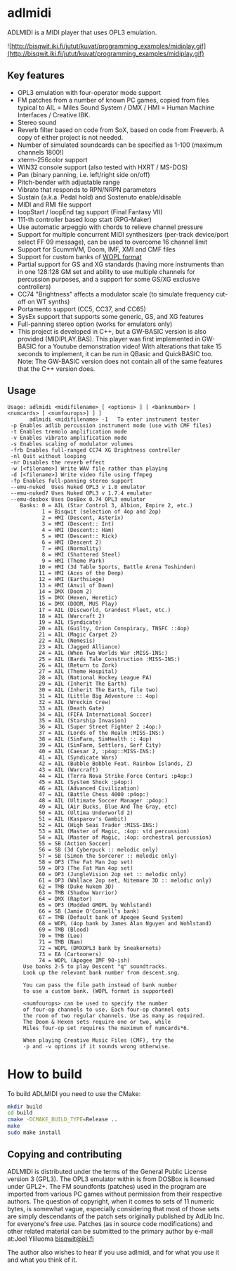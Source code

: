 # adlmidi
ADLMIDI is a MIDI player that uses OPL3 emulation.

![http://bisqwit.iki.fi/jutut/kuvat/programming_examples/midiplay.gif](http://bisqwit.iki.fi/jutut/kuvat/programming_examples/midiplay.gif)

## Key features

* OPL3 emulation with four-operator mode support
* FM patches from a number of known PC games, copied from files typical to AIL = Miles Sound System / DMX / HMI = Human Machine Interfaces / Creative IBK.
* Stereo sound
* Reverb filter based on code from SoX, based on code from Freeverb. A copy of either project is not needed.
* Number of simulated soundcards can be specified as 1-100 (maximum channels 1800!)
* xterm-256color support
* WIN32 console support (also tested with HXRT / MS-DOS)
* Pan (binary panning, i.e. left/right side on/off)
* Pitch-bender with adjustable range
* Vibrato that responds to RPN/NRPN parameters
* Sustain (a.k.a. Pedal hold) and Sostenuto enable/disable
* MIDI and RMI file support
* loopStart / loopEnd tag support (Final Fantasy VII)
* 111-th controller based loop start (RPG-Maker)
* Use automatic arpeggio with chords to relieve channel pressure
* Support for multiple concurrent MIDI synthesizers (per-track device/port select FF 09 message), can be used to overcome 16 channel limit
* Support for ScummVM, Doom, IMF, XMI and CMF files
* Support for custom banks of [WOPL format](https://github.com/Wohlstand/OPL3BankEditor/blob/master/Specifications/WOPL-and-OPLI-Specification.txt)
* Partial support for GS and XG standards (having more instruments than in one 128:128 GM set and ability to use multiple channels for percussion purposes, and a support for some GS/XG exclusive controllers)
* CC74 "Brightness" affects a modulator scale (to simulate frequency cut-off on WT synths)
* Portamento support (CC5, CC37, and CC65)
* SysEx support that supports some generic, GS, and XG features
* Full-panning stereo option (works for emulators only)
* This project is developed in C++, but a GW-BASIC version is also provided (MIDIPLAY.BAS). This player was first implemented in GW-BASIC for a Youtube demonstration video! With alterations that take 15 seconds to implement, it can be run in QBasic and QuickBASIC too. Note: The GW-BASIC version does not contain all of the same features that the C++ version does.

## Usage

```
Usage: adlmidi <midifilename> [ <options> ] [ <banknumber> [ <numcards> [ <numfourops>] ] ]
       adlmidi <midifilename> -1   To enter instrument tester
 -p Enables adlib percussion instrument mode (use with CMF files)
 -t Enables tremolo amplification mode
 -v Enables vibrato amplification mode
 -s Enables scaling of modulator volumes
 -frb Enables full-ranged CC74 XG Brightness controller
 -nl Quit without looping
 -nr Disables the reverb effect
 -w [<filename>] Write WAV file rather than playing
 -d [<filename>] Write video file using ffmpeg
 -fp Enables full-panning stereo support
 --emu-nuked  Uses Nuked OPL3 v 1.8 emulator
 --emu-nuked7 Uses Nuked OPL3 v 1.7.4 emulator
 --emu-dosbox Uses DosBox 0.74 OPL3 emulator
    Banks: 0 = AIL (Star Control 3, Albion, Empire 2, etc.)
           1 = Bisqwit (selection of 4op and 2op)
           2 = HMI (Descent, Asterix)
           3 = HMI (Descent:: Int)
           4 = HMI (Descent:: Ham)
           5 = HMI (Descent:: Rick)
           6 = HMI (Descent 2)
           7 = HMI (Normality)
           8 = HMI (Shattered Steel)
           9 = HMI (Theme Park)
          10 = HMI (3d Table Sports, Battle Arena Toshinden)
          11 = HMI (Aces of the Deep)
          12 = HMI (Earthsiege)
          13 = HMI (Anvil of Dawn)
          14 = DMX (Doom 2)
          15 = DMX (Hexen, Heretic)
          16 = DMX (DOOM, MUS Play)
          17 = AIL (Discworld, Grandest Fleet, etc.)
          18 = AIL (Warcraft 2)
          19 = AIL (Syndicate)
          20 = AIL (Guilty, Orion Conspiracy, TNSFC ::4op)
          21 = AIL (Magic Carpet 2)
          22 = AIL (Nemesis)
          23 = AIL (Jagged Alliance)
          24 = AIL (When Two Worlds War :MISS-INS:)
          25 = AIL (Bards Tale Construction :MISS-INS:)
          26 = AIL (Return to Zork)
          27 = AIL (Theme Hospital)
          28 = AIL (National Hockey League PA)
          29 = AIL (Inherit The Earth)
          30 = AIL (Inherit The Earth, file two)
          31 = AIL (Little Big Adventure :: 4op)
          32 = AIL (Wreckin Crew)
          33 = AIL (Death Gate)
          34 = AIL (FIFA International Soccer)
          35 = AIL (Starship Invasion)
          36 = AIL (Super Street Fighter 2 :4op:)
          37 = AIL (Lords of the Realm :MISS-INS:)
          38 = AIL (SimFarm, SimHealth :: 4op)
          39 = AIL (SimFarm, Settlers, Serf City)
          40 = AIL (Caesar 2, :p4op::MISS-INS:)
          41 = AIL (Syndicate Wars)
          42 = AIL (Bubble Bobble Feat. Rainbow Islands, Z)
          43 = AIL (Warcraft)
          44 = AIL (Terra Nova Strike Force Centuri :p4op:)
          45 = AIL (System Shock :p4op:)
          46 = AIL (Advanced Civilization)
          47 = AIL (Battle Chess 4000 :p4op:)
          48 = AIL (Ultimate Soccer Manager :p4op:)
          49 = AIL (Air Bucks, Blue And The Gray, etc)
          50 = AIL (Ultima Underworld 2)
          51 = AIL (Kasparov's Gambit)
          52 = AIL (High Seas Trader :MISS-INS:)
          53 = AIL (Master of Magic, :4op: std percussion)
          54 = AIL (Master of Magic, :4op: orchestral percussion)
          55 = SB (Action Soccer)
          56 = SB (3d Cyberpuck :: melodic only)
          57 = SB (Simon the Sorcerer :: melodic only)
          58 = OP3 (The Fat Man 2op set)
          59 = OP3 (The Fat Man 4op set)
          60 = OP3 (JungleVision 2op set :: melodic only)
          61 = OP3 (Wallace 2op set, Nitemare 3D :: melodic only)
          62 = TMB (Duke Nukem 3D)
          63 = TMB (Shadow Warrior)
          64 = DMX (Raptor)
          65 = OP3 (Modded GMOPL by Wohlstand)
          66 = SB (Jamie O'Connell's bank)
          67 = TMB (Default bank of Apogee Sound System)
          68 = WOPL (4op bank by James Alan Nguyen and Wohlstand)
          69 = TMB (Blood)
          70 = TMB (Lee)
          71 = TMB (Nam)
          72 = WOPL (DMXOPL3 bank by Sneakernets)
          73 = EA (Cartooners)
          74 = WOPL (Apogee IMF 90-ish)
     Use banks 2-5 to play Descent "q" soundtracks.
     Look up the relevant bank number from descent.sng.

     You can pass the file path instead of bank number
     to use a custom bank. (WOPL format is supported)

     <numfourops> can be used to specify the number
     of four-op channels to use. Each four-op channel eats
     the room of two regular channels. Use as many as required.
     The Doom & Hexen sets require one or two, while
     Miles four-op set requires the maximum of numcards*6.

     When playing Creative Music Files (CMF), try the
     -p and -v options if it sounds wrong otherwise.
```

# How to build
To build ADLMIDI you need to use the CMake:

```bash
mkdir build
cd build
cmake -DCMAKE_BUILD_TYPE=Release ..
make
sudo make install
```

## Copying and contributing

ADLMIDI is distributed under the terms of the General Public License version 3 (GPL3).
The OPL3 emulator within is from DOSBox is licensed under GPL2+.
The FM soundfonts (patches) used in the program are imported from various PC games without permission from their respective authors. The question of copyright, when it comes to sets of 11 numeric bytes, is somewhat vague, especially considering that most of those sets are simply descendants of the patch sets originally published by AdLib Inc. for everyone's free use.
Patches (as in source code modifications) and other related material can be submitted to the primary author by e-mail at:Joel Yliluoma <bisqwit@iki.fi>

The author also wishes to hear if you use adlmidi, and for what you use it and what you think of it.
